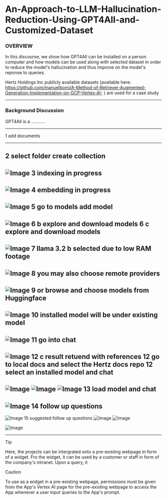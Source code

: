 # An-Approach-to-LLM-Hallucination-Reduction-Using-GPT4All-and-Customized-Dataset


### **OVERVIEW**
In this discourse, we show how GPT4All can be installed on a person computer and how models can be used along with selected dataset in order to reduce the model's hallucination and thus improve on the model's reponse to queries. 

Hertz Holdings Inc publicly available datasets (available here: https://github.com/manuelbomi/A-Method-of-Retriever-Augmented-Generation-Implementation-on-GCP-Vertex-AI- )  are used for a case study

---




### **Background Discussion**

GPT4All is a ...........


---
1 add documents

---

2 select folder create collection
---
![Image](https://github.com/user-attachments/assets/67c01372-6b8a-4307-ae1f-f3fba555d562)
3 indexing in progress
---
![Image](https://github.com/user-attachments/assets/c72a9d87-de7f-415d-a34f-22bde1c47a11)
4 embedding in progress
---
![Image](https://github.com/user-attachments/assets/e9f082fd-21f2-4f1e-8069-484947537272)
5 go to models add model
---
![Image](https://github.com/user-attachments/assets/5e762afe-cd0a-4b12-a1f2-3a354850fed7)
6 b explore and download models
6 c explore and download models
---
![Image](https://github.com/user-attachments/assets/762cb382-6c25-4f7e-83b3-4b63b90d0b5b)
7 llama 3.2 b selected due to low RAM footage
---
![Image](https://github.com/user-attachments/assets/b93ff91e-78cc-48e2-92c2-5716a1e26502)
8 you may also choose remote providers
---
![Image](https://github.com/user-attachments/assets/65a1c0d4-5e42-4cba-af4b-933b87c4fe62)
9 or browse and choose models from Huggingface
---
![Image](https://github.com/user-attachments/assets/0196a8fe-d463-4665-8eab-214ef188bf18)
10 installed model will be under existing model
---
![Image](https://github.com/user-attachments/assets/6718147c-06f8-4f94-b17a-dc9b9a160f2d)
11 go into chat
---
![Image](https://github.com/user-attachments/assets/29a2f9d3-4576-4158-ba3f-6f5665c965b0)
12 c result retuend with references
12 go to local docs and select the Hertz docs repo
12 select an installed model and chat
---
![Image](https://github.com/user-attachments/assets/aa34c6ba-5bfa-47ed-a0c6-509d9b72b2e9)
![Image](https://github.com/user-attachments/assets/69a76dbc-3a4a-4933-bddb-e0549569d66f)
![Image](https://github.com/user-attachments/assets/1fe7e5d1-7444-44de-8252-af42749a2825)
13 load model and chat
---
![Image](https://github.com/user-attachments/assets/92896a90-98b4-4cfa-a515-f8243cc33720)
14 follow up questions
---
![Image](https://github.com/user-attachments/assets/4da427f5-45e4-4796-a3d0-df8bdc14e38d)
15 suggested follow up questions
![Image](https://github.com/user-attachments/assets/7b18e4f2-3511-46c9-9dfb-0041cb1e9c7e)
![Image](https://github.com/user-attachments/assets/2c49ec1b-c0f9-4609-a7aa-5571b5376eba)

![Image](https://github.com/user-attachments/assets/233d1367-d668-4393-a595-f03b68c95c60)

---




> [!TIP]
> Here, the projects can be intergrated onto a pre-existing webpage in form of a widget. Fro  the widget, it can be used by a customer or staff in form of the company's intranet. Upon a query, it 

> [!CAUTION]
> To use as a widget in a pre-existing webpage, permissions must be given from the App's Vertex AI page for the pre-existing webpage to access the App whenever a user input queries to the App's prompt. 


